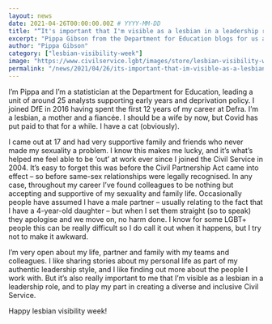 ```yaml
---
layout: news
date: 2021-04-26T00:00:00.00Z # YYYY-MM-DD 
title: "“It's important that I'm visible as a lesbian in a leadership role”"
excerpt: "Pippa Gibson from the Department for Education blogs for us about her experience as a lesbian, as we kick off Lesbian Visibility Week."
author: "Pippa Gibson"
category: ["lesbian-visibility-week"]
image: "https://www.civilservice.lgbt/images/store/lesbian-visibility-week/20200426-pippa.png"
permalink: "/news/2021/04/26/its-important-that-im-visible-as-a-lesbian-in-a-leadership-role"
---
```


I’m Pippa and I’m a statistician at the Department for Education, leading a unit of around 25 analysts supporting early years and deprivation policy. I joined DfE in 2016 having spent the first 12 years of my career at Defra. I’m a lesbian, a mother and a fiancée. I should be a wife by now, but Covid has put paid to that for a while. I have a cat (obviously).

I came out at 17 and had very supportive family and friends who never made my sexuality a problem. I know this makes me lucky, and it’s what’s helped me feel able to be ‘out’ at work ever since I joined the Civil Service in 2004. It’s easy to forget this was before the Civil Partnership Act came into effect – so before same-sex relationships were legally recognised. In any case, throughout my career I’ve found colleagues to be nothing but accepting and supportive of my sexuality and family life. Occasionally people have assumed I have a male partner – usually relating to the fact that I have a 4-year-old daughter – but when I set them straight (so to speak) they apologise and we move on, no harm done. I know for some LGBT+ people this can be really difficult so I do call it out when it happens, but I try not to make it awkward.

I’m very open about my life, partner and family with my teams and colleagues. I like sharing stories about my personal life as part of my authentic leadership style, and I like finding out more about the people I work with. But it’s also really important to me that I’m visible as a lesbian in a leadership role, and to play my part in creating a diverse and inclusive Civil Service.

Happy lesbian visibility week!
